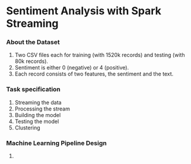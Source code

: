 # Sentiment Analysis with Spark Streaming
### About the Dataset
1. Two CSV files each for training (with 1520k records) and testing (with 80k records).
2. Sentiment is either 0 (negative) or 4 (positive).
3. Each record consists of two features, the sentiment and the text.

### Task specification
1. Streaming the data
2. Processing the stream
3. Building the model
4. Testing the model
5. Clustering

### Machine Learning Pipeline Design
1. 
